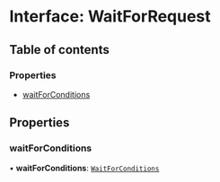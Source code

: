 # Interface: WaitForRequest

## Table of contents

### Properties

- [waitForConditions](WaitForRequest.md#waitforconditions)

## Properties

### <a id="waitforconditions" name="waitforconditions"></a> waitForConditions

• **waitForConditions**: [`WaitForConditions`](WaitForConditions.md)

